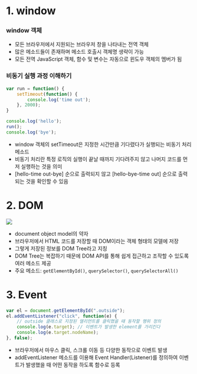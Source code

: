 # 1. window
### window 객체
- 모든 브라우저에서 지원되는 브라우저 창을 나타내는 전역 객체
- 많은 메소드들이 존재하며 메소드 호출시 객체명 생략이 가능
- 모든 전역 JavaScript 객체, 함수 및 변수는 자동으로 윈도우 객체의 멤버가 됨

### 비동기 실행 과정 이해하기
```javascript
var run = function() {
    setTimeout(function() {
        console.log('time out');
    }, 2000);
}

console.log('hello');
run();
console.log('bye');
```
- window 객체의 setTimeout은 지정한 시간만큼 기다렸다가 실행되는 비동기 처리 메소드
- 비동기 처리란 특정 로직의 실행이 끝날 때까지 기다려주지 않고 나머지 코드를 먼저 실행하는 것을 의미
- [hello-time out-bye] 순으로 출력되지 않고 [hello-bye-time out] 순으로 출력되는 것을 확인할 수 있음

# 2. DOM

![](https://cphinf.pstatic.net/mooc/20180126_280/1516956194218XFPk5_PNG/2-2-2_Dom_tree.png)
- document object model의 약자
- 브라우저에서 HTML 코드를 저장할 때 DOM이라는 객체 형태의 모델에 저장
- 그렇게 저장된 정보를 DOM Tree라고 지칭
- DOM Tree는 복잡하기 때문에 DOM API를 통해 쉽게 접근하고 조작할 수 있도록 여러 메소드 제공
- 주요 메소드: `getElementById()`, `querySelector()`, `querySelectorAll()`

# 3. Event

```javascript
var el = document.getElementById(".outside");
el.addEventListener("click", function(e) {
	// outside 클래스로 지정된 엘리먼트를 클릭했을 때 동작할 행위 정의
	console.log(e.target); // 이벤트가 발생한 element를 가리킨다
	console.log(e.target.nodeName);
}, false);
```

- 브라우저에서 마우스 클릭, 스크롤 이동 등 다양한 동작으로 이벤트 발생
- addEventListener 메소드를 이용해 Event Handler(Listener)를 정의하여 이벤트가 발생했을 때 어떤 동작을 하도록 함수로 등록